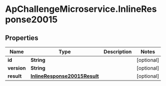 # ApChallengeMicroservice.InlineResponse20015

## Properties
Name | Type | Description | Notes
------------ | ------------- | ------------- | -------------
**id** | **String** |  | [optional] 
**version** | **String** |  | [optional] 
**result** | [**InlineResponse20015Result**](InlineResponse20015Result.md) |  | [optional] 


